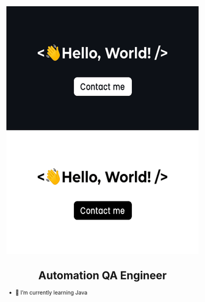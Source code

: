 <div align="center">
<img src="https://raw.githubusercontent.com/madv1lla/madv1lla/main/headergitdark.gif#gh-dark-mode-only" align="center" height="325" />
<img src="https://raw.githubusercontent.com/madv1lla/madv1lla/main/headergitlight.gif#gh-light-mode-only" align="center" height="325" />
</div>  

# <div align="center">Automation QA Engineer</div>  

- 🌱 I’m currently learning Java  
